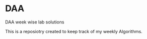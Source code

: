 # DAA
DAA week wise lab solutions

This is a reposiotry created to keep track of my weekly Algorithms.

